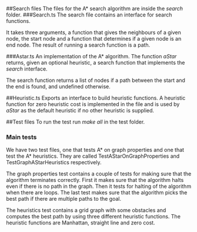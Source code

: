 ﻿##Search files
The files for the A* search algorithm are inside the *search* folder.
###Search.ts
The search file contains an interface for search functions.

It takes three arguments, a function that gives the neighbours
of a given node, the start node and a function that determines if a given
node is an end node. The result of running a search function is a path.

###Astar.ts
An implementation of the A* algorithm.
The function *aStar* returns, given an optional heuristic, a search function
that implements the *search* interface.

The search function returns a list of nodes if a path between the start and
the end is found, and undefined otherwise.

##Heuristic.ts
Exports an interface to build heuristic functions.
A heuristic function for zero heuristic cost is implemented in the file
and is used by *aStar* as the default heuristic if no other heuristic
is supplied.

##Test files
To run the test run *make all* in the test folder.

### Main tests
We have two test files, one that tests A* on graph properties and one that test the A* heuristics. They are called TestAStarOnGraphProperties and TestGraphAStarHeuristics respectively.

The graph properties test contains a couple of tests for making sure that the algorithm terminates correctly.
First it makes sure that the algorithm halts even if there is no path in the graph. Then it tests for halting of the algorithm when there are loops. The last test makes sure that the algorithm picks the best path if there are multiple paths to the goal.

The heuristics test contains a grid graph with some obstacles and computes the best path
by using three different heuristic functions. The heuristic functions are Manhattan, straight line and zero cost.
